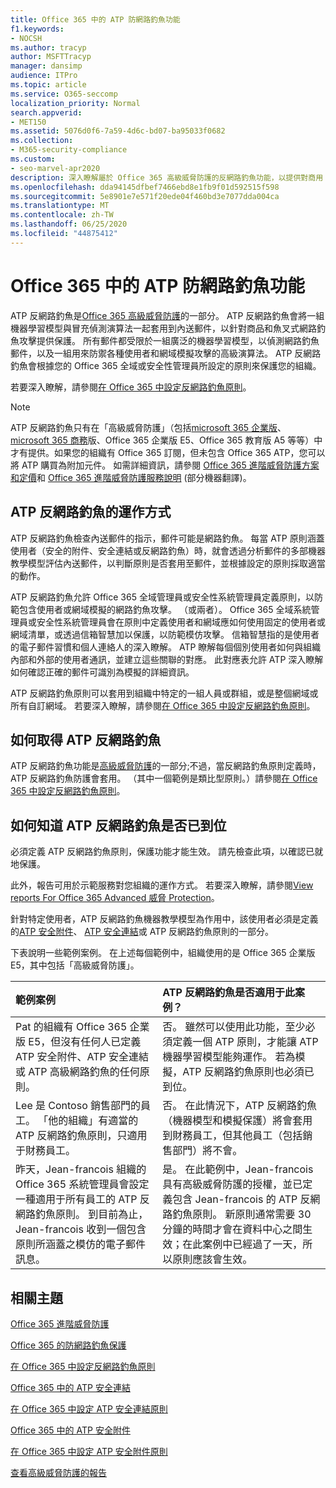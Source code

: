 ```yaml
---
title: Office 365 中的 ATP 防網路釣魚功能
f1.keywords:
- NOCSH
ms.author: tracyp
author: MSFTTracyp
manager: dansimp
audience: ITPro
ms.topic: article
ms.service: O365-seccomp
localization_priority: Normal
search.appverid:
- MET150
ms.assetid: 5076d0f6-7a59-4d6c-bd07-ba95033f0682
ms.collection:
- M365-security-compliance
ms.custom:
- seo-marvel-apr2020
description: 深入瞭解屬於 Office 365 高級威脅防護的反網路釣魚功能，以提供對商用 & spear 網路釣魚攻擊的保護。
ms.openlocfilehash: dda94145dfbef7466ebd8e1fb9f01d592515f598
ms.sourcegitcommit: 5e8901e7e571f20ede04f460bd3e7077dda004ca
ms.translationtype: MT
ms.contentlocale: zh-TW
ms.lasthandoff: 06/25/2020
ms.locfileid: "44875412"
---
```

# <a name="atp-anti-phishing-capabilities-in-office-365"></a>Office 365 中的 ATP 防網路釣魚功能

ATP 反網路釣魚是[Office 365 高級威脅防護](office-365-atp.md)的一部分。 ATP 反網路釣魚會將一組機器學習模型與冒充偵測演算法一起套用到內送郵件，以針對商品和魚叉式網路釣魚攻擊提供保護。 所有郵件都受限於一組廣泛的機器學習模型，以偵測網路釣魚郵件，以及一組用來防禦各種使用者和網域模擬攻擊的高級演算法。 ATP 反網路釣魚會根據您的 Office 365 全域或安全性管理員所設定的原則來保護您的組織。
  
若要深入瞭解，請參閱[在 Office 365 中設定反網路釣魚原則](set-up-anti-phishing-policies.md)。
  
> [!NOTE]
> ATP 反網路釣魚只有在「高級威脅防護」（包括[microsoft 365 企業版](https://www.microsoft.com/microsoft-365/enterprise/home)、 [microsoft 365 商務](https://www.microsoft.com/microsoft-365/business)版、Office 365 企業版 E5、Office 365 教育版 A5 等等）中才有提供。如果您的組織有 Office 365 訂閱，但未包含 Office 365 ATP，您可以將 ATP 購買為附加元件。 如需詳細資訊，請參閱 [Office 365 進階威脅防護方案和定價](https://products.office.com/exchange/advance-threat-protection)和 [Office 365 進階威脅防護服務說明](https://docs.microsoft.com/office365/servicedescriptions/office-365-advanced-threat-protection-service-description) (部分機器翻譯)。

## <a name="how-atp-anti-phishing-works"></a>ATP 反網路釣魚的運作方式

ATP 反網路釣魚檢查內送郵件的指示，郵件可能是網路釣魚。 每當 ATP 原則涵蓋使用者（安全的附件、安全連結或反網路釣魚）時，就會透過分析郵件的多部機器教學模型評估內送郵件，以判斷原則是否套用至郵件，並根據設定的原則採取適當的動作。
  
ATP 反網路釣魚允許 Office 365 全域管理員或安全性系統管理員定義原則，以防範包含使用者或網域模擬的網路釣魚攻擊。 （或兩者）。 Office 365 全域系統管理員或安全性系統管理員會在原則中定義使用者和網域應如何使用固定的使用者或網域清單，或透過信箱智慧加以保護，以防範模仿攻擊。 信箱智慧指的是使用者的電子郵件習慣和個人連絡人的深入瞭解。 ATP 瞭解每個個別使用者如何與組織內部和外部的使用者通訊，並建立這些關聯的對應。 此對應表允許 ATP 深入瞭解如何確認正確的郵件可識別為模擬的詳細資訊。
  
ATP 反網路釣魚原則可以套用到組織中特定的一組人員或群組，或是整個網域或所有自訂網域。 若要深入瞭解，請參閱[在 Office 365 中設定反網路釣魚原則](set-up-anti-phishing-policies.md)。
  
## <a name="how-to-get-atp-anti-phishing"></a>如何取得 ATP 反網路釣魚

ATP 反網路釣魚功能是[高級威脅防護](office-365-atp.md)的一部分;不過，當反網路釣魚原則定義時，ATP 反網路釣魚防護會套用。 （其中一個範例是類比型原則。）請參閱[在 Office 365 中設定反網路釣魚原則](set-up-anti-phishing-policies.md)。
  
## <a name="how-to-know-if-atp-anti-phishing-is-in-place"></a>如何知道 ATP 反網路釣魚是否已到位

必須定義 ATP 反網路釣魚原則，保護功能才能生效。 請先檢查此項，以確認已就地保護。

此外，報告可用於示範服務對您組織的運作方式。 若要深入瞭解，請參閱[View reports For Office 365 Advanced 威脅 Protection](view-reports-for-atp.md)。

針對特定使用者，ATP 反網路釣魚機器教學模型為作用中，該使用者必須是定義的[ATP 安全附件](atp-safe-attachments.md)、 [ATP 安全連結](atp-safe-links.md)或 ATP 反網路釣魚原則的一部分。 

下表說明一些範例案例。 在上述每個範例中，組織使用的是 Office 365 企業版 E5，其中包括「高級威脅防護」。
  
|**範例案例**|**ATP 反網路釣魚是否適用于此案例？**|
|:-----|:-----|
|Pat 的組織有 Office 365 企業版 E5，但沒有任何人已定義 ATP 安全附件、ATP 安全連結或 ATP 高級網路釣魚的任何原則。|否。 雖然可以使用此功能，至少必須定義一個 ATP 原則，才能讓 ATP 機器學習模型能夠運作。 若為模擬，ATP 反網路釣魚原則也必須已到位。|
|Lee 是 Contoso 銷售部門的員工。 「他的組織」有適當的 ATP 反網路釣魚原則，只適用于財務員工。|否。 在此情況下，ATP 反網路釣魚（機器模型和模擬保護）將會套用到財務員工，但其他員工（包括銷售部門）將不會。|
|昨天，Jean-francois 組織的 Office 365 系統管理員會設定一種適用于所有員工的 ATP 反網路釣魚原則。 到目前為止，Jean-francois 收到一個包含原則所涵蓋之模仿的電子郵件訊息。|是。 在此範例中，Jean-francois 具有高級威脅防護的授權，並已定義包含 Jean-francois 的 ATP 反網路釣魚原則。 新原則通常需要 30 分鐘的時間才會在資料中心之間生效；在此案例中已經過了一天，所以原則應該會生效。|

## <a name="related-topics"></a>相關主題

[Office 365 進階威脅防護](office-365-atp.md)
  
[Office 365 的防網路釣魚保護](anti-phishing-protection.md)
  
[在 Office 365 中設定反網路釣魚原則](set-up-anti-phishing-policies.md)
  
[Office 365 中的 ATP 安全連結](atp-safe-links.md)
  
[在 Office 365 中設定 ATP 安全連結原則](set-up-atp-safe-links-policies.md)
  
[Office 365 中的 ATP 安全附件](atp-safe-attachments.md)
  
[在 Office 365 中設定 ATP 安全附件原則](set-up-atp-safe-attachments-policies.md)
  
[查看高級威脅防護的報告](view-reports-for-atp.md)
